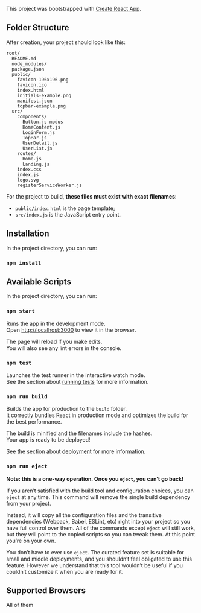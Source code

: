 This project was bootstrapped with [Create React App](https://github.com/facebookincubator/create-react-app).

## Folder Structure

After creation, your project should look like this:

```
root/
  README.md
  node_modules/
  package.json
  public/
    favicon-196x196.png
    favicon.ico	
    index.html	
    initials-example.png
    manifest.json	
    topbar-example.png
  src/
    components/
      Button.js	modus
      HomeContent.js
      LoginForm.js
      TopBar.js	
      UserDetail.js
      UserList.js
    routes/
      Home.js
      Landing.js  
    index.css
    index.js
    logo.svg
    registerServiceWorker.js

```

For the project to build, **these files must exist with exact filenames**:

* `public/index.html` is the page template;
* `src/index.js` is the JavaScript entry point.

## Installation
In the project directory, you can run:
### `npm install`

## Available Scripts

In the project directory, you can run:

### `npm start`

Runs the app in the development mode.<br>
Open [http://localhost:3000](http://localhost:3000) to view it in the browser.

The page will reload if you make edits.<br>
You will also see any lint errors in the console.

### `npm test`

Launches the test runner in the interactive watch mode.<br>
See the section about [running tests](#running-tests) for more information.

### `npm run build`

Builds the app for production to the `build` folder.<br>
It correctly bundles React in production mode and optimizes the build for the best performance.

The build is minified and the filenames include the hashes.<br>
Your app is ready to be deployed!

See the section about [deployment](#deployment) for more information.

### `npm run eject`

**Note: this is a one-way operation. Once you `eject`, you can’t go back!**

If you aren’t satisfied with the build tool and configuration choices, you can `eject` at any time. This command will remove the single build dependency from your project.

Instead, it will copy all the configuration files and the transitive dependencies (Webpack, Babel, ESLint, etc) right into your project so you have full control over them. All of the commands except `eject` will still work, but they will point to the copied scripts so you can tweak them. At this point you’re on your own.

You don’t have to ever use `eject`. The curated feature set is suitable for small and middle deployments, and you shouldn’t feel obligated to use this feature. However we understand that this tool wouldn’t be useful if you couldn’t customize it when you are ready for it.

## Supported Browsers
All of them
